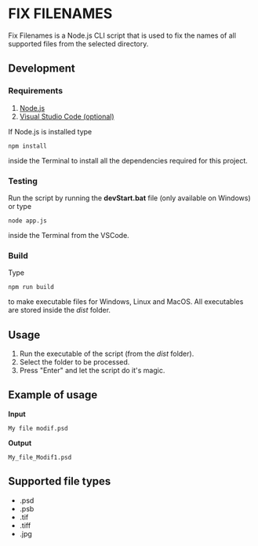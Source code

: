 # FIX FILENAMES

Fix Filenames is a Node.js CLI script that is used to fix the names of all supported files from the selected directory.

## Development

### Requirements

1. [Node.js](https://nodejs.org/en/)
2. [Visual Studio Code (optional)](https://code.visualstudio.com/)

If Node.js is installed type

```
npm install
```

inside the Terminal to install all the dependencies required for this project.

### Testing

Run the script by running the **devStart.bat** file (only available on Windows) or type

```
node app.js
```

inside the Terminal from the VSCode.

### Build

Type

```
npm run build
```

to make executable files for Windows, Linux and MacOS.
All executables are stored inside the _dist_ folder.

## Usage

1. Run the executable of the script (from the _dist_ folder).
2. Select the folder to be processed.
3. Press "Enter" and let the script do it's magic.

## Example of usage

**Input**

```
My file modif.psd
```

**Output**

```
My_file_Modif1.psd
```

## Supported file types

- .psd
- .psb
- .tif
- .tiff
- .jpg

